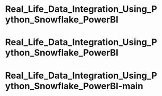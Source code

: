 # Real_Life_Data_Integration_Using_Python_Snowflake_PowerBI
# Real_Life_Data_Integration_Using_Python_Snowflake_PowerBI
# Real_Life_Data_Integration_Using_Python_Snowflake_PowerBI-main
